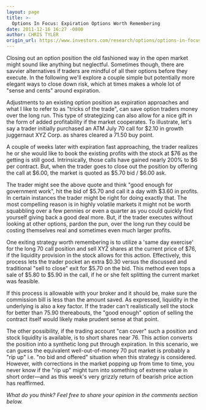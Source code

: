```yaml
---
layout: page
title: >-
  Options In Focus: Expiration Options Worth Remembering
date: 2011-12-16 16:27 -0800
author: CHRIS TYLER
origin_url: https://www.investors.com/research/options/options-in-focus-expiration-options-worth-remembering/
---
```






Closing out an option position the old fashioned way in the open market might sound like anything but neglectful. Sometimes though, there are savvier alternatives if traders are mindful of all their options before they execute. In the following we'll explore a couple simple but potentially more elegant ways to close down risk, which at times makes a whole lot of "sense and cents" around expiration.

  

Adjustments to an existing option position as expiration approaches and what I like to refer to as "tricks of the trade", can save option traders money over the long run. This type of strategizing can also allow for a nice gift in the form of added profitability if the market cooperates. To illustrate, let's say a trader initially purchased an ATM July 70 call for $2.10 in growth juggernaut XYZ Corp. as shares cleared a 71.50 buy point.

  

A couple of weeks later with expiration fast approaching, the trader realizes he or she would like to book the existing profits with the stock at $76 as the getting is still good. Intrinsically, those calls have gained nearly 200% to $6 per contract. But, when the trader goes to close out the position by offering the call at $6.00, the market is quoted as $5.70 bid / $6.00 ask.

  

The trader might see the above quote and think "good enough for government work", hit the bid of $5.70 and call it a day with $3.60 in profits. In certain instances the trader might be right for doing exactly that. The most compelling reason is in highly volatile markets it might not be worth squabbling over a few pennies or even a quarter as you could quickly find yourself giving back a good deal more. But, if the trader executes without looking at other options, pardon the pun, over the long run they could be costing themselves real and sometimes even much larger profits.

  

One exiting strategy worth remembering is to utilize a 'same day exercise' for the long 70 call position and sell XYZ shares at the current price of $76, if the liquidity provision in the stock allows for this action. Effectively, this process lets the trader pocket an extra $0.30 versus the discussed and traditional "sell to close" exit for $5.70 on the bid. This method even tops a sale of $5.80 to $5.90 in the call, if he or she felt splitting the current market was feasible.

  

If this process is allowable with your broker and it should be, make sure the commission bill is less than the amount saved. As expressed, liquidity in the underlying is also a key factor. If the trader can't realistically sell the stock for better than 75.90 thereabouts, the "good enough" option of selling the contract itself would likely make prudent sense at that point.

  

The other possibility, if the trading account "can cover" such a position and stock liquidity is available, is to short shares near 76. This action converts the position into a synthetic long put through expiration. In this scenario, we can guess the equivalent well-out-of-money 70 put market is probably a "rip up" i.e. "no bid and offered" situation when this strategy is considered. However, with corrections in the market popping up from time to time, you never know if the "rip up" might turn into something of extreme value in short order—and as this week's very grizzly return of bearish price action has reaffirmed.

  

*What do you think? Feel free to share your opinion in the comments section below.*




